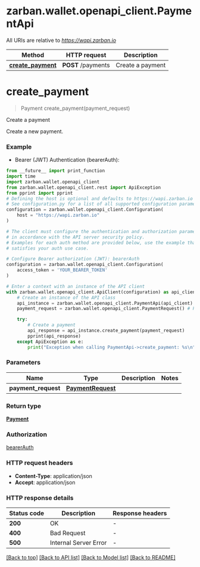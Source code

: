 # zarban.wallet.openapi_client.PaymentApi

All URIs are relative to *https://wapi.zarban.io*

Method | HTTP request | Description
------------- | ------------- | -------------
[**create_payment**](PaymentApi.md#create_payment) | **POST** /payments | Create a payment


# **create_payment**
> Payment create_payment(payment_request)

Create a payment

Create a new payment.

### Example

* Bearer (JWT) Authentication (bearerAuth):
```python
from __future__ import print_function
import time
import zarban.wallet.openapi_client
from zarban.wallet.openapi_client.rest import ApiException
from pprint import pprint
# Defining the host is optional and defaults to https://wapi.zarban.io
# See configuration.py for a list of all supported configuration parameters.
configuration = zarban.wallet.openapi_client.Configuration(
    host = "https://wapi.zarban.io"
)

# The client must configure the authentication and authorization parameters
# in accordance with the API server security policy.
# Examples for each auth method are provided below, use the example that
# satisfies your auth use case.

# Configure Bearer authorization (JWT): bearerAuth
configuration = zarban.wallet.openapi_client.Configuration(
    access_token = 'YOUR_BEARER_TOKEN'
)

# Enter a context with an instance of the API client
with zarban.wallet.openapi_client.ApiClient(configuration) as api_client:
    # Create an instance of the API class
    api_instance = zarban.wallet.openapi_client.PaymentApi(api_client)
    payment_request = zarban.wallet.openapi_client.PaymentRequest() # PaymentRequest | 

    try:
        # Create a payment
        api_response = api_instance.create_payment(payment_request)
        pprint(api_response)
    except ApiException as e:
        print("Exception when calling PaymentApi->create_payment: %s\n" % e)
```

### Parameters

Name | Type | Description  | Notes
------------- | ------------- | ------------- | -------------
 **payment_request** | [**PaymentRequest**](PaymentRequest.md)|  | 

### Return type

[**Payment**](Payment.md)

### Authorization

[bearerAuth](../README.md#bearerAuth)

### HTTP request headers

 - **Content-Type**: application/json
 - **Accept**: application/json

### HTTP response details
| Status code | Description | Response headers |
|-------------|-------------|------------------|
**200** | OK |  -  |
**400** | Bad Request |  -  |
**500** | Internal Server Error |  -  |

[[Back to top]](#) [[Back to API list]](../README.md#documentation-for-api-endpoints) [[Back to Model list]](../README.md#documentation-for-models) [[Back to README]](../README.md)

